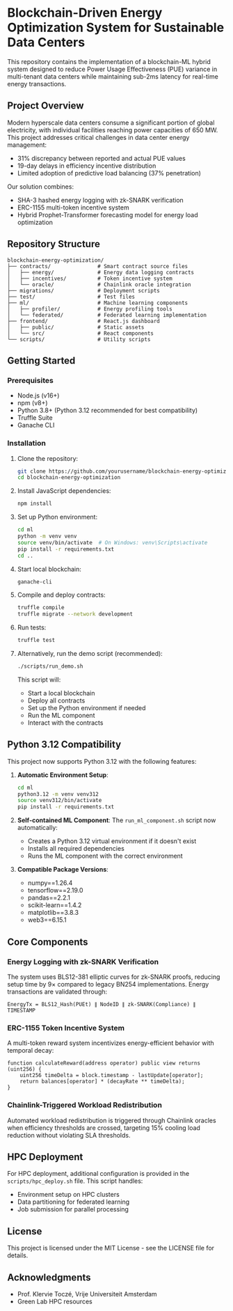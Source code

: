 # Blockchain-Driven Energy Optimization System for Sustainable Data Centers

This repository contains the implementation of a blockchain-ML hybrid system designed to reduce Power Usage Effectiveness (PUE) variance in multi-tenant data centers while maintaining sub-2ms latency for real-time energy transactions.

## Project Overview

Modern hyperscale data centers consume a significant portion of global electricity, with individual facilities reaching power capacities of 650 MW. This project addresses critical challenges in data center energy management:

- 31% discrepancy between reported and actual PUE values
- 19-day delays in efficiency incentive distribution
- Limited adoption of predictive load balancing (37% penetration)

Our solution combines:
- SHA-3 hashed energy logging with zk-SNARK verification
- ERC-1155 multi-token incentive system
- Hybrid Prophet-Transformer forecasting model for energy load optimization

## Repository Structure

```
blockchain-energy-optimization/
├── contracts/               # Smart contract source files
│   ├── energy/              # Energy data logging contracts
│   ├── incentives/          # Token incentive system
│   └── oracle/              # Chainlink oracle integration
├── migrations/              # Deployment scripts
├── test/                    # Test files
├── ml/                      # Machine learning components
│   ├── profiler/            # Energy profiling tools
│   └── federated/           # Federated learning implementation
├── frontend/                # React.js dashboard
│   ├── public/              # Static assets
│   └── src/                 # React components
└── scripts/                 # Utility scripts
```

## Getting Started

### Prerequisites

- Node.js (v16+)
- npm (v8+)
- Python 3.8+ (Python 3.12 recommended for best compatibility)
- Truffle Suite
- Ganache CLI

### Installation

1. Clone the repository:
   ```bash
   git clone https://github.com/yourusername/blockchain-energy-optimization.git
   cd blockchain-energy-optimization
   ```

2. Install JavaScript dependencies:
   ```bash
   npm install
   ```

3. Set up Python environment:
   ```bash
   cd ml
   python -m venv venv
   source venv/bin/activate  # On Windows: venv\Scripts\activate
   pip install -r requirements.txt
   cd ..
   ```

4. Start local blockchain:
   ```bash
   ganache-cli
   ```

5. Compile and deploy contracts:
   ```bash
   truffle compile
   truffle migrate --network development
   ```

6. Run tests:
   ```bash
   truffle test
   ```

7. Alternatively, run the demo script (recommended):
   ```bash
   ./scripts/run_demo.sh
   ```
   This script will:
   - Start a local blockchain
   - Deploy all contracts
   - Set up the Python environment if needed
   - Run the ML component
   - Interact with the contracts

## Python 3.12 Compatibility

This project now supports Python 3.12 with the following features:

1. **Automatic Environment Setup**:
   ```bash
   cd ml
   python3.12 -m venv venv312
   source venv312/bin/activate
   pip install -r requirements.txt
   ```

2. **Self-contained ML Component**:
   The `run_ml_component.sh` script now automatically:
   - Creates a Python 3.12 virtual environment if it doesn't exist
   - Installs all required dependencies
   - Runs the ML component with the correct environment

3. **Compatible Package Versions**:
   - numpy==1.26.4
   - tensorflow==2.19.0
   - pandas==2.2.1
   - scikit-learn==1.4.2
   - matplotlib==3.8.3
   - web3==6.15.1

## Core Components

### Energy Logging with zk-SNARK Verification

The system uses BLS12-381 elliptic curves for zk-SNARK proofs, reducing setup time by 9× compared to legacy BN254 implementations. Energy transactions are validated through:

```
EnergyTx = BLS12_Hash(PUEt) ∥ NodeID ∥ zk-SNARK(Compliance) ∥ TIMESTAMP
```

### ERC-1155 Token Incentive System

A multi-token reward system incentivizes energy-efficient behavior with temporal decay:

```solidity
function calculateReward(address operator) public view returns (uint256) {
    uint256 timeDelta = block.timestamp - lastUpdate[operator];
    return balances[operator] * (decayRate ** timeDelta);
}
```

### Chainlink-Triggered Workload Redistribution

Automated workload redistribution is triggered through Chainlink oracles when efficiency thresholds are crossed, targeting 15% cooling load reduction without violating SLA thresholds.

## HPC Deployment

For HPC deployment, additional configuration is provided in the `scripts/hpc_deploy.sh` file. This script handles:

- Environment setup on HPC clusters
- Data partitioning for federated learning
- Job submission for parallel processing

## License

This project is licensed under the MIT License - see the LICENSE file for details.

## Acknowledgments

- Prof. Klervie Toczé, Vrije Universiteit Amsterdam
- Green Lab HPC resources

